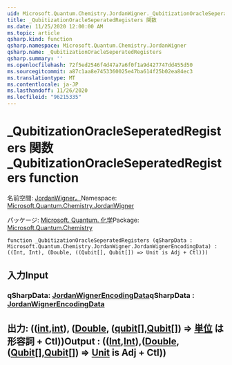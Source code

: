 ```yaml
---
uid: Microsoft.Quantum.Chemistry.JordanWigner._QubitizationOracleSeperatedRegisters
title: _QubitizationOracleSeperatedRegisters 関数
ms.date: 11/25/2020 12:00:00 AM
ms.topic: article
qsharp.kind: function
qsharp.namespace: Microsoft.Quantum.Chemistry.JordanWigner
qsharp.name: _QubitizationOracleSeperatedRegisters
qsharp.summary: ''
ms.openlocfilehash: 72f5ed2546f4d47a7a6f0f1a9d427747dd455d50
ms.sourcegitcommit: a87c1aa8e7453360025e47ba614f25b02ea84ec3
ms.translationtype: MT
ms.contentlocale: ja-JP
ms.lasthandoff: 11/26/2020
ms.locfileid: "96215335"
---
```

# <a name="_qubitizationoracleseperatedregisters-function"></a><span data-ttu-id="450a1-102">_QubitizationOracleSeperatedRegisters 関数</span><span class="sxs-lookup"><span data-stu-id="450a1-102">_QubitizationOracleSeperatedRegisters function</span></span>

<span data-ttu-id="450a1-103">名前空間: [JordanWigner。](xref:Microsoft.Quantum.Chemistry.JordanWigner)</span><span class="sxs-lookup"><span data-stu-id="450a1-103">Namespace: [Microsoft.Quantum.Chemistry.JordanWigner](xref:Microsoft.Quantum.Chemistry.JordanWigner)</span></span>

<span data-ttu-id="450a1-104">パッケージ: [Microsoft. Quantum. 化学](https://nuget.org/packages/Microsoft.Quantum.Chemistry)</span><span class="sxs-lookup"><span data-stu-id="450a1-104">Package: [Microsoft.Quantum.Chemistry](https://nuget.org/packages/Microsoft.Quantum.Chemistry)</span></span>




```qsharp
function _QubitizationOracleSeperatedRegisters (qSharpData : Microsoft.Quantum.Chemistry.JordanWigner.JordanWignerEncodingData) : ((Int, Int), (Double, ((Qubit[], Qubit[]) => Unit is Adj + Ctl)))
```


## <a name="input"></a><span data-ttu-id="450a1-105">入力</span><span class="sxs-lookup"><span data-stu-id="450a1-105">Input</span></span>

### <a name="qsharpdata--jordanwignerencodingdata"></a><span data-ttu-id="450a1-106">qSharpData: [JordanWignerEncodingData](xref:Microsoft.Quantum.Chemistry.JordanWigner.JordanWignerEncodingData)</span><span class="sxs-lookup"><span data-stu-id="450a1-106">qSharpData : [JordanWignerEncodingData](xref:Microsoft.Quantum.Chemistry.JordanWigner.JordanWignerEncodingData)</span></span>





## <a name="output--intintdoublequbitqubit--unit--is-adj--ctl"></a><span data-ttu-id="450a1-107">出力: (([int](xref:microsoft.quantum.lang-ref.int),[int](xref:microsoft.quantum.lang-ref.int)), ([Double](xref:microsoft.quantum.lang-ref.double), ([qubit](xref:microsoft.quantum.lang-ref.qubit)[],[Qubit](xref:microsoft.quantum.lang-ref.qubit)[]) => [単位](xref:microsoft.quantum.lang-ref.unit)  は形容詞 + Ctl))</span><span class="sxs-lookup"><span data-stu-id="450a1-107">Output : (([Int](xref:microsoft.quantum.lang-ref.int),[Int](xref:microsoft.quantum.lang-ref.int)),([Double](xref:microsoft.quantum.lang-ref.double),([Qubit](xref:microsoft.quantum.lang-ref.qubit)[],[Qubit](xref:microsoft.quantum.lang-ref.qubit)[]) => [Unit](xref:microsoft.quantum.lang-ref.unit)  is Adj + Ctl))</span></span>

